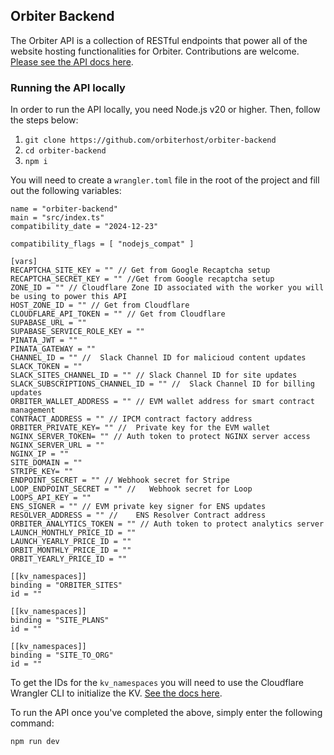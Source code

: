 ## Orbiter Backend

The Orbiter API is a collection of RESTful endpoints that power all of the website hosting functionalities for Orbiter. Contributions are welcome. [Please see the API docs here](https://docs.orbiter.host).

### Running the API locally

In order to run the API locally, you need Node.js v20 or higher. Then, follow the steps below: 

1. `git clone https://github.com/orbiterhost/orbiter-backend`
2. `cd orbiter-backend`
3. `npm i`

You will need to create a `wrangler.toml` file in the root of the project and fill out the following variables: 

```
name = "orbiter-backend"
main = "src/index.ts"
compatibility_date = "2024-12-23"

compatibility_flags = [ "nodejs_compat" ]

[vars]
RECAPTCHA_SITE_KEY = "" // Get from Google Recaptcha setup
RECAPTCHA_SECRET_KEY = "" //Get from Google recaptcha setup
ZONE_ID = "" // Cloudflare Zone ID associated with the worker you will be using to power this API
HOST_ZONE_ID = "" // Get from Cloudflare
CLOUDFLARE_API_TOKEN = "" // Get from Cloudflare
SUPABASE_URL = "" 
SUPABASE_SERVICE_ROLE_KEY = ""
PINATA_JWT = ""
PINATA_GATEWAY = ""
CHANNEL_ID = "" //  Slack Channel ID for malicioud content updates
SLACK_TOKEN = ""
SLACK_SITES_CHANNEL_ID = "" // Slack Channel ID for site updates
SLACK_SUBSCRIPTIONS_CHANNEL_ID = "" //  Slack Channel ID for billing updates
ORBITER_WALLET_ADDRESS = "" // EVM wallet address for smart contract management
CONTRACT_ADDRESS = "" // IPCM contract factory address
ORBITER_PRIVATE_KEY= "" //  Private key for the EVM wallet
NGINX_SERVER_TOKEN= "" // Auth token to protect NGINX server access
NGINX_SERVER_URL = ""
NGINX_IP = ""
SITE_DOMAIN = ""
STRIPE_KEY= ""
ENDPOINT_SECRET = "" // Webhook secret for Stripe
LOOP_ENDPOINT_SECRET = "" //   Webhook secret for Loop
LOOPS_API_KEY = ""
ENS_SIGNER = "" // EVM private key signer for ENS updates
RESOLVER_ADDRESS = "" //    ENS Resolver Contract address
ORBITER_ANALYTICS_TOKEN = "" // Auth token to protect analytics server
LAUNCH_MONTHLY_PRICE_ID = ""
LAUNCH_YEARLY_PRICE_ID = ""
ORBIT_MONTHLY_PRICE_ID = ""
ORBIT_YEARLY_PRICE_ID = ""

[[kv_namespaces]]
binding = "ORBITER_SITES"
id = ""

[[kv_namespaces]]
binding = "SITE_PLANS"
id = ""

[[kv_namespaces]]
binding = "SITE_TO_ORG"
id = ""
```

To get the IDs for the `kv_namespaces` you will need to use the Cloudflare Wrangler CLI to initialize the KV. [See the docs here](https://developers.cloudflare.com/kv/get-started/). 

To run the API once you've completed the above, simply enter the following command: 

```
npm run dev
```

